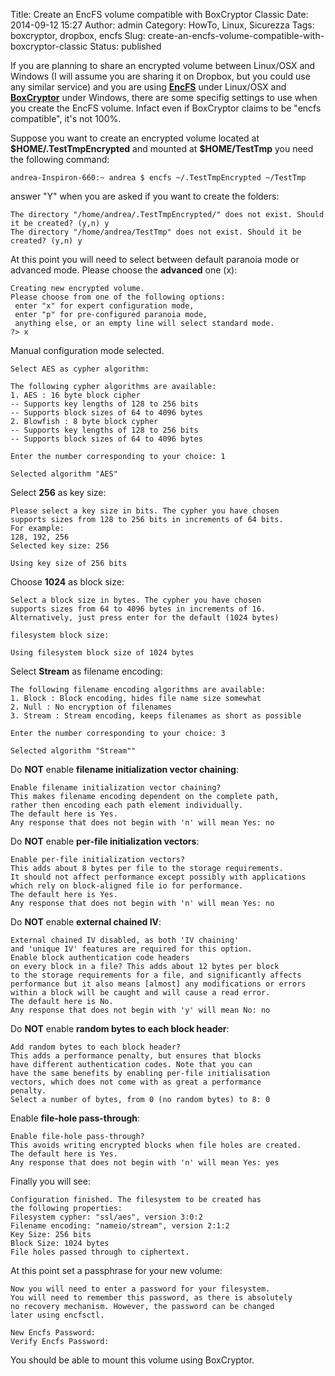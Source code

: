 Title: Create an EncFS volume compatible with BoxCryptor Classic
Date: 2014-09-12 15:27
Author: admin
Category: HowTo, Linux, Sicurezza
Tags: boxcryptor, dropbox, encfs
Slug: create-an-encfs-volume-compatible-with-boxcryptor-classic
Status: published

If you are planning to share an encrypted volume between Linux/OSX and
Windows (I will assume you are sharing it on Dropbox, but you could use
any similar service) and you are using
[**EncFS**](http://www.arg0.net/encfs) under Linux/OSX and
[**BoxCryptor**](https://www.boxcryptor.com) under Windows, there are
some specifig settings to use when you create the EncFS volume. Infact
even if BoxCryptor claims to be "encfs compatible", it's not 100%.

Suppose you want to create an encrypted volume located at
**\$HOME/.TestTmpEncrypted** and mounted at **\$HOME/TestTmp** you need
the following command:

    andrea-Inspiron-660:~ andrea $ encfs ~/.TestTmpEncrypted ~/TestTmp

answer "Y" when you are asked if you want to create the folders:

    The directory "/home/andrea/.TestTmpEncrypted/" does not exist. Should it be created? (y,n) y
    The directory "/home/andrea/TestTmp" does not exist. Should it be created? (y,n) y

At this point you will need to select between default paranoia mode or
advanced mode. Please choose the **advanced** one (x):

    Creating new encrypted volume.
    Please choose from one of the following options:
     enter "x" for expert configuration mode,
     enter "p" for pre-configured paranoia mode,
     anything else, or an empty line will select standard mode.
    ?> x

Manual configuration mode selected.

    Select AES as cypher algorithm:

    The following cypher algorithms are available:
    1. AES : 16 byte block cipher
    -- Supports key lengths of 128 to 256 bits
    -- Supports block sizes of 64 to 4096 bytes
    2. Blowfish : 8 byte block cypher
    -- Supports key lengths of 128 to 256 bits
    -- Supports block sizes of 64 to 4096 bytes

    Enter the number corresponding to your choice: 1

    Selected algorithm "AES"

Select **256** as key size:

    Please select a key size in bits. The cypher you have chosen
    supports sizes from 128 to 256 bits in increments of 64 bits.
    For example:
    128, 192, 256
    Selected key size: 256

    Using key size of 256 bits

Choose **1024** as block size:

    Select a block size in bytes. The cypher you have chosen
    supports sizes from 64 to 4096 bytes in increments of 16.
    Alternatively, just press enter for the default (1024 bytes)

    filesystem block size:

    Using filesystem block size of 1024 bytes

Select **Stream** as filename encoding:

    The following filename encoding algorithms are available:
    1. Block : Block encoding, hides file name size somewhat
    2. Null : No encryption of filenames
    3. Stream : Stream encoding, keeps filenames as short as possible

    Enter the number corresponding to your choice: 3

    Selected algorithm "Stream""

Do **NOT** enable **filename initialization vector chaining**:

    Enable filename initialization vector chaining?
    This makes filename encoding dependent on the complete path,
    rather then encoding each path element individually.
    The default here is Yes.
    Any response that does not begin with 'n' will mean Yes: no

Do **NOT** enable **per-file initialization vectors**:

    Enable per-file initialization vectors?
    This adds about 8 bytes per file to the storage requirements.
    It should not affect performance except possibly with applications
    which rely on block-aligned file io for performance.
    The default here is Yes.
    Any response that does not begin with 'n' will mean Yes: no

Do **NOT** enable **external chained IV**:

    External chained IV disabled, as both 'IV chaining'
    and 'unique IV' features are required for this option.
    Enable block authentication code headers
    on every block in a file? This adds about 12 bytes per block
    to the storage requirements for a file, and significantly affects
    performance but it also means [almost] any modifications or errors
    within a block will be caught and will cause a read error.
    The default here is No.
    Any response that does not begin with 'y' will mean No: no

Do **NOT** enable **random bytes to each block header**:

    Add random bytes to each block header?
    This adds a performance penalty, but ensures that blocks
    have different authentication codes. Note that you can
    have the same benefits by enabling per-file initialisation
    vectors, which does not come with as great a performance
    penalty.
    Select a number of bytes, from 0 (no random bytes) to 8: 0

Enable **file-hole pass-through**:

    Enable file-hole pass-through?
    This avoids writing encrypted blocks when file holes are created.
    The default here is Yes.
    Any response that does not begin with 'n' will mean Yes: yes

Finally you will see:

    Configuration finished. The filesystem to be created has
    the following properties:
    Filesystem cypher: "ssl/aes", version 3:0:2
    Filename encoding: "nameio/stream", version 2:1:2
    Key Size: 256 bits
    Block Size: 1024 bytes
    File holes passed through to ciphertext.

At this point set a passphrase for your new volume:

    Now you will need to enter a password for your filesystem.
    You will need to remember this password, as there is absolutely
    no recovery mechanism. However, the password can be changed
    later using encfsctl.

    New Encfs Password:
    Verify Encfs Password:

You should be able to mount this volume using BoxCryptor.

